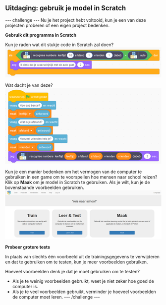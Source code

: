 ## Uitdaging: gebruik je model in Scratch

--- challenge --- Nu je het project hebt voltooid, kun je een van deze projecten proberen of een eigen project bedenken.

**Gebruik dit programma in Scratch**

Kun je raden wat dit stukje code in Scratch zal doen? ![Voorbeeld van wat scratch-code met nieuwe blokken](images/scratch.png)

Wat dacht je van deze? ![Een ander voorbeeld van wat scratch-code die nieuwe blokken gebruikt](images/scratch-2.png)

Kun je een manier bedenken om het vermogen van de computer te gebruiken in een game om te voorspellen hoe mensen naar school reizen? Klik op **Maak** om je model in Scratch te gebruiken. Als je wilt, kun je de bovenstaande voorbeelden gebruiken. ![Maak knop](images/train.png)

**Probeer grotere tests**

In plaats van slechts één voorbeeld uit de trainingsgegevens te verwijderen en dat te gebruiken om te testen, kun je meer voorbeelden gebruiken.

Hoeveel voorbeelden denk je dat je moet gebruiken om te testen?
+ Als je te weinig voorbeelden gebruikt, weet je niet zeker hoe goed de computer is.
+ Als je te veel voorbeelden gebruikt, verminder je hoeveel voorbeelden de computer moet leren. --- /challenge ---
